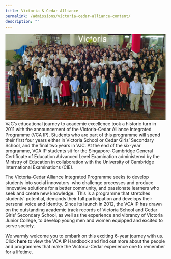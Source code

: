 ```yaml
---
title: Victoria & Cedar Alliance
permalink: /admissions/victoria-cedar-alliance-content/
description: ""
---
```

![](/images/VCA-group-photo-2018-2-1024x549.jpg)
VJC’s educational journey to academic excellence took a historic turn in 2011 with the announcement of the Victoria-Cedar Alliance Integrated Programme (VCA IP). Students who are part of this programme will spend their first four years either in Victoria School or Cedar Girls’ Secondary School, and the final two years in VJC. At the end of the six-year programme, VCA IP students sit for the Singapore-Cambridge General Certificate of Education Advanced Level Examination administered by the Ministry of Education in collaboration with the University of Cambridge International Examinations (CIE).

The Victoria-Cedar Alliance Integrated Programme seeks to develop students into social innovators  who challenge processes and produce innovative solutions for a better community, and passionate learners who seek and create new knowledge.  This is a programme that stretches students’ potential, demands their full participation and develops their personal voice and identity. Since its launch in 2012, the VCA IP has drawn on the outstanding academic track records of Victoria School and Cedar Girls’ Secondary School, as well as the experience and vibrancy of Victoria Junior College, to develop young men and women equipped and excited to serve society.

We warmly welcome you to embark on this exciting 6-year journey with us. Click **here** to view the VCA IP Handbook and find out more about the people and programmes that make the Victoria-Cedar experience one to remember for a lifetime.